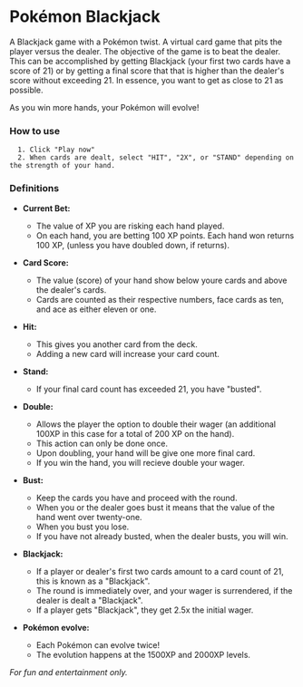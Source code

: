 # Pokémon Blackjack

A Blackjack game with a Pokémon twist. A virtual card game that pits the player versus the dealer. The objective of the game is to beat the dealer. This can be accomplished by getting Blackjack (your first two cards have a score of 21) or by getting a final score that that is higher than the dealer's score without exceeding 21. In essence, you want to get as close to 21 as possible. 

As you win more hands, your Pokémon will evolve!

### How to use

      1. Click "Play now"
      2. When cards are dealt, select "HIT", "2X", or "STAND" depending on the strength of your hand.

### Definitions

* **Current Bet:** 
  * The value of XP you are risking each hand played.
  * On each hand, you are betting 100 XP points. Each hand won returns 100 XP, (unless you have doubled down, if returns).

* **Card Score:** 
  * The value (score) of your hand show below youre cards and above the dealer's cards.
  * Cards are counted as their respective numbers, face cards as ten, and ace as either eleven or one.

* **Hit:** 
  * This gives you another card from the deck.
  * Adding a new card will increase your card count.

* **Stand:** 
  * If your final card count has exceeded 21, you have "busted".

* **Double:**
  * Allows the player the option to double their wager (an additional 100XP in this case for a total of 200 XP on the hand).
  * This action can only be done once.
  * Upon doubling, your hand will be give one more final card.
  * If you win the hand, you will recieve double your wager.

* **Bust:**
  * Keep the cards you have and proceed with the round.
  * When you or the dealer goes bust it means that the value of the hand went over twenty-one. 
  * When you bust you lose.
  * If you have not already busted, when the dealer busts, you will win.

* **Blackjack:**
  * If a player or dealer's first two cards amount to a card count of 21, this is known as a "Blackjack".
  * The round is immediately over, and your wager is surrendered, if the dealer is dealt a "Blackjack".
  * If a player gets "Blackjack", they get 2.5x the initial wager.

* **Pokémon evolve:**
  * Each Pokémon can evolve twice!
  * The evolution happens at the 1500XP and 2000XP levels.

_For fun and entertainment only._